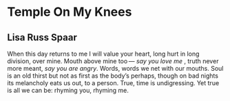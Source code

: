 # Temple On My Knees
## Lisa Russ Spaar
When this day returns to me
I will value your heart,
long hurt in long division,
over mine. Mouth above mine too —
 _say you love me_ , truth never more
meant, _say you are angry_.
Words, words we net with our mouths.
Soul is an old thirst but not as first
as the body’s perhaps,
though on bad nights its melancholy
eats us out, to a person.
True, time is undigressing.
Yet true is all we can be:
rhyming you, rhyming me.